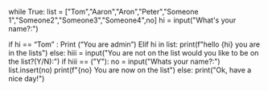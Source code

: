 while True:
 list = ["Tom","Aaron","Aron","Peter","Someone 1","Someone2","Someone3","Someone4",no]
 hi = input("What's your name?:")
 
 if hi == “Tom” :
	  Print (“You are admin”)
Elif hi in list:
        print(f"hello {hi} you are in the lists")
 else:
    hiii = input("You are not on the list would you like to be on the list?(Y/N):")
    if hiii == ("Y"):
            no = input("Whats your name?:")
            list.insert(no)
            print(f"{no} You are now on the list")
    else:
        print("Ok, have a nice day!")
